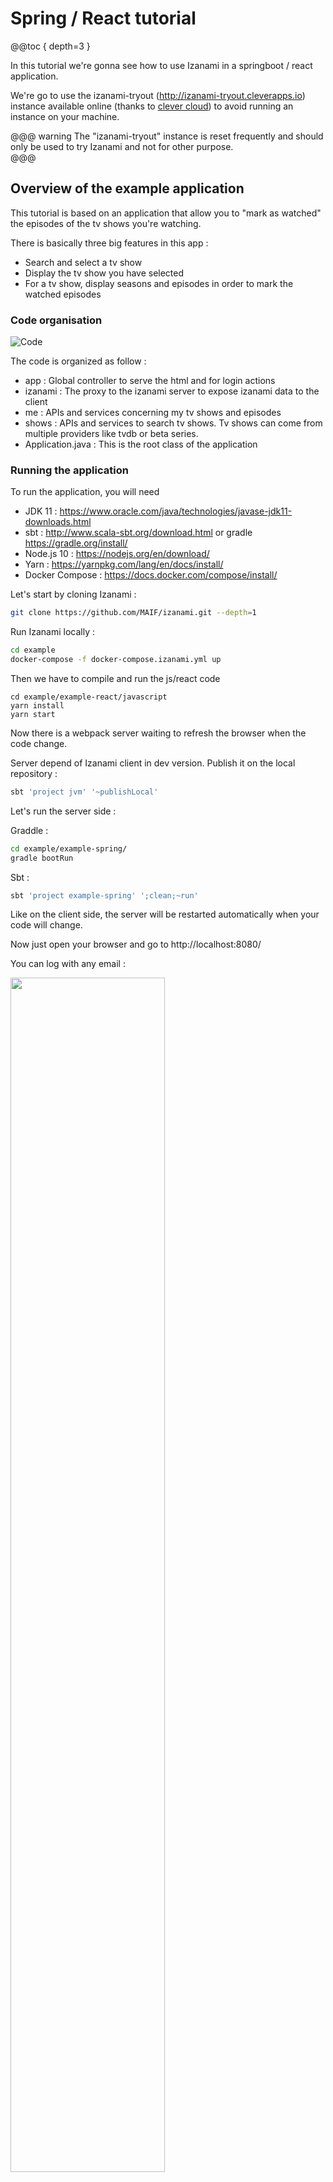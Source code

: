 # Spring / React tutorial

@@toc { depth=3 } 

In this tutorial we're gonna see how to use Izanami in a springboot / react application. 

We're go to use the izanami-tryout (http://izanami-tryout.cleverapps.io) instance available online (thanks to [clever cloud](https://www.clever-cloud.com/)) to avoid running an instance on your machine.

@@@ warning
The "izanami-tryout" instance is reset frequently and should only be used to try Izanami and not for other purpose.  
@@@
  

## Overview of the example application 

This tutorial is based on an application that allow you to "mark as watched" the episodes of the tv shows you're watching. 

There is basically three big features in this app : 

* Search and select a tv show 
* Display the tv show you have selected 
* For a tv show, display seasons and episodes in order to mark the watched episodes


### Code organisation 

 
![Code](../img/tutorial/spring/code_orga.png) 

The code is organized as follow : 

* app : Global controller to serve the html and for login actions
* izanami : The proxy to the izanami server to expose izanami data to the client
* me : APIs and services concerning my tv shows and episodes  
* shows : APIs and services to search tv shows. Tv shows can come from multiple providers like tvdb or beta series. 
* Application.java : This is the root class of the application

### Running the application 

To run the application, you will need 

* JDK 11 : https://www.oracle.com/java/technologies/javase-jdk11-downloads.html
* sbt : http://www.scala-sbt.org/download.html or gradle https://gradle.org/install/
* Node.js 10 : https://nodejs.org/en/download/ 
* Yarn : https://yarnpkg.com/lang/en/docs/install/ 
* Docker Compose : https://docs.docker.com/compose/install/

Let's start by cloning Izanami : 

```bash
git clone https://github.com/MAIF/izanami.git --depth=1
```

Run Izanami locally :

```bash
cd example
docker-compose -f docker-compose.izanami.yml up
```

Then we have to compile and run the js/react code 

```
cd example/example-react/javascript
yarn install 
yarn start 
```

Now there is a webpack server waiting to refresh the browser when the code change. 

Server depend of Izanami client in dev version. Publish it on the local repository :
```bash
sbt 'project jvm' '~publishLocal'
```

Let's run the server side : 

Graddle
:   
```bash
cd example/example-spring/
gradle bootRun 
```

Sbt
:   
```bash
sbt 'project example-spring' ';clean;~run'
```

Like on the client side, the server will be restarted automatically when your code will change. 

Now just open your browser and go to http://localhost:8080/

You can log with any email : 

<img src="../img/tutorial/spring/login.png" width="70%" /> 

Then search a show  

![Search](../img/tutorial/spring/search.png)

Select it 

![Home](../img/tutorial/spring/home.png)

Go to the episodes to add the watched ones 

![Show](../img/tutorial/spring/ashow.png)

## Step one : Configuring the java client 

To use Izanami, you first need to instantiate a client.

In this example, we're going to use the izanami tryout instance (http://izanami-tryout.cleverapps.io) deployed on [clever cloud](https://www.clever-cloud.com/).

The instance is configured on the `src/main/resources/application.yml` file : 

```yaml
izanami:
  host: "http://izanami-tryout.cleverapps.io"
  client-id: myApiKeyClientId
  client-secret: myApiKeyClientSecret
  backend: SseBackend
```

Go to http://izanami-tryout.cleverapps.io (admin / admin), create APIKey, and replace myApiKeyClientId / myApiKeyClientSecret with yours values. 

And the client is registered as spring bean with the spring izanami starter.  

The client is based on [Akka](https://akka.io/), an `ActorSystem` is provided but you can override it if needed. 


@@@ warning

Izanami use non blocking call. In order to block call you have to configure a thread pool. This is done by configuring an akka dispatcher.

You can find an example on the `src/main/resources/application.conf` :

```hocon
izanami-example.blocking-io-dispatcher {
  type = Dispatcher
  executor = "thread-pool-executor"
  thread-pool-executor {
    fixed-pool-size = 32
  }
  throughput = 1
}
```

On this example, we configure a thread pool of 32 threads. The reference to this dispatcher should be passed to the client : 

```yaml
izanami:
  host: "http://localhost:9000"
  client-id: xxxx
  client-secret: xxxx
  backend: SseBackend
  dispatcher: izanami-example.blocking-io-dispatcher # <- here 
```

@@@


Now we have to create a `FeatureClient` in order to use feature flipping. 

In this example we use two spring profiles 
* `dev`: Use on fallback from config and never call the server. You can use it during development if you don't an available Izanami instance.   
* `prod` : This profile will use a real Izanami server instance.

So for `FeatureClient` we have two configs : 

The `application.yml` file (dev config): 

```yaml
izanami:
  host: http://localhost:9000
  client-id: xxxx
  client-secret: xxxx
  backend: SseBackend
  dispatcher: izanami-example.blocking-io-dispatcher
  feature:
    strategy:
      type: DevStrategy
    fallback: >
      [
        { "id": "mytvshows:season:markaswatched", "enabled": false },
        { "id": "mytvshows:providers:tvdb", "enabled": true },
        { "id": "mytvshows:providers:betaserie", "enabled": false },
        { "id": "mytvshows:providers:omdb", "enabled": false }
      ]
    autocreate: true
```

The `application-prod.yml` file (dev config): 

```yaml
izanami:
  feature:
    strategy:
      type: CacheWithSseStrategy
      polling-interval: 1 minute
      patterns: [mytvshows:*]
```

@@@ note

It's important to configure a fallback in case the server is not available. 

@@@



## Step two : feature flipping to switch the providers  

The application integrate multiple providers in order to search a tvshow. We want to be able to switch the providers for some reason. 

We will first define keys for each providers : 

* `mytvshows:providers:tvdb` : for tvdb 
* `mytvshows:providers:betaserie`: for betaserie
 
As you can see the keys are arborescent. We first have `mytvshows` to categorize the app then `providers` and then the name of the provider. 

This is a recommended pattern because
 
* it will facilitate the keys administration 
* it allows the application to keep track of updates while limiting the amount of datas.   

As seen in the previous chapter, the features are declared as fallback in configuration file. Now let's create this features on the server. 

Go to http://izanami-tryout.cleverapps.io/ and log in with `admin@izanami.io` / `admin123`. 

Click the "features" menu  

![Features](../img/tutorial/spring/features.png)

and click "Add Item" to add your key :

![Features](../img/tutorial/spring/create_feature.png)

Now your keys are created and enabled 

![Features](../img/tutorial/spring/features2.png)

We now have to handle this in our application. The `ShowsApi` class exposes two methods : 

* `search` : to search a show 
* `get` : to get a show, this seasons and episodes

Let's inject, the `FeatureClient`, `TvdbShowsApi` (to dialog with tvdb) and `BetaSerieApi` (to dialog with betaseries) : 

```java
public class ShowsApi implements Shows {

    private final static Logger LOGGER = LoggerFactory.getLogger(ShowsApi.class);

    private final FeatureClient featureClient;

    private final TvdbShowsApi tvdbShowsApi;

    private final BetaSerieApi betaSerieApi;

    @Autowired
    public ShowsApi(FeatureClient featureClient, TvdbShowsApi tvdbShowsApi, BetaSerieApi betaSerieApi) {
        this.featureClient = featureClient;
        this.tvdbShowsApi = tvdbShowsApi;
        this.betaSerieApi = betaSerieApi;        
    }
    // ...
}
``` 

Now we can implement the `search` and `get` methods delegating the work on providers : 

```java
@Override
public List<ShowResume> search(String serie) {
    Features features = this.featureClient.features("mytvshows:providers:*").get();
    if (features.isActive("mytvshows:providers:tvdb")) {
        return tvdbShowsApi.search(serie);
    } else if (features.isActive("mytvshows:providers:betaserie")) {
        return betaSerieApi.search(serie);
    } else {
        return List.empty();
    }
}

@Override
public Option<Show> get(String id) {
    Features features = this.featureClient.features("mytvshows:providers:*").get();
    if (features.isActive("mytvshows:providers:tvdb")) {
        return tvdbShowsApi.get(id);
    } else if (features.isActive("mytvshows:providers:betaserie")) {
        return betaSerieApi.get(id);
    } else {
        return Option.none();
    }
}
``` 

To be aware of what is happening, we had this code on the constructor to log Izanami events : 

```java
@Autowired
public ShowsApi(FeatureClient featureClient, TvdbShowsApi tvdbShowsApi, BetaSerieApi betaSerieApi) {
    this.featureClient = featureClient;
    this.tvdbShowsApi = tvdbShowsApi;
    this.betaSerieApi = betaSerieApi;
    // Here a callback is invoked when there is change on the Izanami server side : 
    featureClient.onEvent("mytvshows:providers:*", event -> {
        Match(event).of(
                Case($(instanceOf(FeatureEvent.FeatureCreated.class)), c -> {
                    LOGGER.info("{} is created with enable = {}", c.feature().id(), c.feature().enabled());
                    return Done.getInstance();
                }),
                Case($(instanceOf(FeatureEvent.FeatureUpdated.class)), c -> {
                    LOGGER.info("{} is updated with enable = {}", c.feature().id(), c.feature().enabled());
                    return Done.getInstance();
                }),
                Case($(instanceOf(FeatureEvent.FeatureDeleted.class)), c -> {
                    LOGGER.info("{} is deleted", c.id());
                    return Done.getInstance();
                })
        );
    });
} 
```

If we search for a show, the provider will be tvdb : 

![Search](../img/tutorial/spring/tvdb_search.png)


Let's disable tvdb on Izanami : 

![Search](../img/tutorial/spring/tvdb_disabled.png)

We can see this on the log thanks to server sent event : 

![Search](../img/tutorial/spring/disabled_log.png)


Now if we refresh the page and search : 

![Search](../img/tutorial/spring/betaserie_search.png)

The provider is betaserie 

## Step three : feature flipping on the client side

On this step we're gonna flip on a button. 
The product team has developed a new feature that was pushed on the master branch but the team don't want to activate it right now.

### Create a proxy

To use feature flipping on the client side we have to use a proxy. 
To call Izanami APIs you need to provide authentication keys and we don't the keys to be exposed on the client side. 

Don't panic, the Izanami client provide a configurable proxy you can easily integrate in you application.    

First let's create the proxy using the configuration : 

```yaml
izanami: 
  # ...
  proxy:
    feature:
      patterns: mytvshows:*    
```

And then expose the features with the `izanami.example.izanami.IzanamiController` :

```java
@RestController
@RequestMapping("/api/izanami")
public class IzanamiProxyController {

    private final Proxy proxy;

    @Autowired
    public IzanamiProxyController(Proxy proxy) {
        this.proxy = proxy;
    }


    @GetMapping()
    public CompletionStage<ResponseEntity<String>> proxy(
            @CookieValue(value = "userId", required = false) String userId) {
        
        //We pass no context and no user id needed for experiments. 
        return proxy.statusAndStringResponse(Option.none(), Option.none())
                .map(resp -> // The resp is a pair (status code, response body)
                        new ResponseEntity<>(resp._2, HttpStatus.valueOf(resp._1))
                ).toCompletableFuture();
    }
}
```

The context is exposed on `GET /api/izanami`

That it! Now let's see what's happening on the client side.  

### Integrate Izanami with React

First install the client lib : 

```bash
yarn add react-izanami
```

And then configure Izanami. We will wrap the application inside the `IzanamiProvider` react component : 

```jsx
import {IzanamiProvider} from 'react-izanami';

// ...

const IzanamiApp = props => (
  <IzanamiProvider fetchFrom="/api/izanami">
    <Router basename="/">
        <Switch>
          <Route path="/login" component={Login}/>
          <PrivateRoute path="/" component={MainApp}/>
        </Switch>
    </Router>
  </IzanamiProvider>
);

export function init(node) {
  ReactDOM.render(<IzanamiApp />, node);
}
```

As you can see, we set the `fetchFrom` props with the proxy API we've exposed just before. 
When the IzanamiProvider will be mounted, the features will be fetched in order to display or not the related components.


The product team has developed the ability to mark an entire season as watched. 
This code is located in the `pages/TvShow.js` file. 

The key `mytvshows:season:markaswatched` will be used : 

```jsx 
import {Feature, Enabled, Disabled} from 'react-izanami';

// ...

<Feature path={"mytvshows:season:markaswatched"}>
  <Enabled>
    {s.allWatched && <button onClick={this.markSeasonWatched(s.number, false)} className="btn btn default pull-right addBtn"><i className="glyphicon glyphicon-ok"/></button>}
    {!s.allWatched && <button  onClick={this.markSeasonWatched(s.number, true)} className="btn btn default pull-right addBtn"> ADD </button>}
  </Enabled>
  <Disabled>
    <div></div>
  </Disabled>
</Feature>  
```

Verify the key `mytvshows:season:markaswatched` is define in the fallback config. 
Then create the feature on the Izanami server instance. Keep the feature deactivated for the moment. 

![Izanami](../img/tutorial/spring/allseasonwatch_feature.png)

If you take a look at the network panel on the developers tools when you load the page, 
you can see that there is a call on `/api/izanami` with the following response : 

```javascript
{
  experiments: {},
  features: {
    mytvshows: {
      providers: {
        tvdb: {
          active: true
        },
        betaserie: {
          active: true
        },
        omdb: {
          active: false
        }
      },
      season: {
        markaswatched: {
          active: false
        }
      }
    }
  },
  configurations: {}
}
``` 
The feature `mytvshows:season:markaswatched` is not enabled. 

![Izanami](../img/tutorial/spring/seasonaswatched_disabled.png)


Go to the Izanami server, activate the feature and reload the page 

![Izanami](../img/tutorial/spring/seasonaswatched_enabled.png)


A last thing, on the server side we need to take care that the feature is also togglable on the endpoint. 
This is done on the `MeController.java`  

```java

@PostMapping(path = "/{serieId}/seasons/{seasonNumber}")
ResponseEntity<Me> markSeason(
        @CookieValue(value = "userId") String userId,
        @PathVariable("serieId") String serieId,
        @PathVariable("seasonNumber") Long seasonNumber,
        @RequestParam("watched") Boolean watched
) {
    return checkSecurityResponse(userId, () ->
            featureClient.featureOrElse("mytvshows:season:markaswatched",
                    () -> ResponseEntity.ok(meService.markSeason(userId, serieId, seasonNumber, watched)),
                    () -> ResponseEntity.badRequest().<Me>body(null)
            ).get()
    );
}

```

## Step four : A/B testing

Congrats! You've almost reached the end of this tutorial. The last step is to measure the best of two button using A/B testing.

In this section, we will provide two variants of the same button : variant A and variant B and see which the better. 


To do that we have to 

* Define a fallback for our experiment  
* Create the ExperimentsClient on the server side
* Add new routes to the proxy
* Define the button on the client side. 

### The spring plumbing

Like for the features, let's define the `ExperimentsClient` using the spring config: 

For the dev 

```yaml
izanami: 
  # ...
  experiment:
    fallback: >
      [
        {
          "id": "mytvshows:gotoepisodes:button",
          "name": "Test button",
          "description": "Test button",
          "enabled": true,
          "variant": {
            "id": "A",
            "name": "Variant A",
            "description": "Variant A"
          }
        }
      ]
    strategy:
      type: DevStrategy
```
For the prod 

```yaml
izanami: 
  # ...
  experiment:
    strategy:
      type: FetchStrategy
```

Here we define an experiment with the default variant (A). 


The proxy config should be changed too in order to add the experiments client : 

```yaml
izanami:
  # ...
  proxy:
    feature:
      patterns: mytvshows:*
    experiment:
      patterns: mytvshows:*
```

In the previous chapter the proxy controller was 

```java
@GetMapping()
public CompletionStage<ResponseEntity<String>> proxy(
        @CookieValue(value = "userId", required = false) String userId) {
         
    return proxy.statusAndStringResponse(Option.none(), Option.none())
            .map(resp -> // The resp is a pair (status code, response body)
                    new ResponseEntity<>(resp._2, HttpStatus.valueOf(resp._1))
            ).toCompletableFuture();
}
```

Now we need to pass something to Izanami to identify the current user/session in order to get the right variant (A or B).
We will use the userId cookie used by the app to identify the current user :  

```java
@GetMapping()
public CompletionStage<ResponseEntity<String>> proxy(
        @CookieValue(value = "userId", required = false) String userId) {
    
    //The user id needed for experiments 
    return proxy.statusAndStringResponse(Option.none(), Option.of(userId))
            .map(resp -> // The resp is a pair (status code, response body)
                    new ResponseEntity<>(resp._2, HttpStatus.valueOf(resp._1))
            ).toCompletableFuture();
}
```

Now if we hit the `GET /api/izanami` API in the browser, the response will be 

```javascript
{
  experiments: {
    mytvshows: {
      gotoepisodes: {
        button: {
          variant: "A"
        }
      }
    }
  },
  features: {
    mytvshows: {
      providers: {
        tvdb: {
          active: false
        },
        betaserie: {
          active: true
        },
        omdb: {
          active: false
        }
      },
      season: {
        markaswatched: {
          active: false
        }
      }
    }
  },
  configurations: {}
}
```

For the moment the variant come from the callback because we haven't already define the experiment in Izanami. 

### Add routes to the proxy 

Now, the spring beans are created, we can enrich the proxy controller to expose more routes: 

```java
@PostMapping("/experiments/displayed")
public CompletionStage<ResponseEntity<String>> markDisplayed(
        @RequestParam(value = "experiment") String id,
        @CookieValue(value = "userId") String userId) {

    return proxy.markVariantDisplayedStringResponse(id, userId)
            .map(resp ->
                    new ResponseEntity<>(resp._2, HttpStatus.valueOf(resp._1))
            ).toCompletableFuture();
}

@PostMapping("/experiments/won")
public CompletionStage<ResponseEntity<String>> markWon(
        @RequestParam(value = "experiment") String id,
        @CookieValue(value = "userId", required = false) String userId) {

    return proxy.markVariantWonStringResponse(id, userId)
            .map(resp ->
                    new ResponseEntity<>(resp._2, HttpStatus.valueOf(resp._1))
            ).toCompletableFuture();

}
```

To measure which of the two variants is the more appreciated, we need to push events to the Izanami server. 
This is why we expose this two routes : 

* `/api/izanami/experiments/displayed` will create an event when a button is displayed 
* `/api/izanami/experiments/won` will create an event when a button is clicked 

The set up on server side is done, let's work on the client side. 

### The A/B testing with react

The tested button is the link to access the episodes for a show :  

![Izanami](../img/tutorial/spring/abtesting_button.png)

The client side is on the `pages/MyTvshows.js` file. 

First let's import some component : 

```jsx 
import {Experiment, Variant} from 'react-izanami';
``` 

And then the code for the button : 

```jsx
<Experiment path={"mytvshows:gotoepisodes:button"} notifyDisplay="/api/izanami/experiments/displayed" >
    <Variant id={"A"}>
      <Link to={`/tvshow/${id}`} onClick={this.markAsWon} className="btn pull-right" alt="consulter"><i className="fas fa-eye"></i></Link>
    </Variant>
    <Variant id={"B"}>
      <Link to={`/tvshow/${id}`} onClick={this.markAsWon} className="btn pull-right" alt="consulter"><i className="glyphicon glyphicon-chevron-right"></i></Link>
    </Variant>
</Experiment>
```

We have to set the following props on the `Experiment` component : 

* `path`: The key of the experiment 
* `/api/izanami/experiments/displayed`: The api to call when the component is displayed 

And for the `Variant` the props `id` with the id of the variant. 

It remains a thing to do. We need to tell Izanami when a variant won. In our case the button won if we click on it. 
To do this we set the `onClick` props to call the server when a click is done. 

The `markAsWon` method : 

```jsx
markAsWon = () => {
    Service.notifyWon("mytvshows:gotoepisodes:button");
};
```

The `notifyWon` method :

```jsx
export function notifyWon(key) {
  return fetch(`/api/izanami/experiments/won?experiment=${key}`, {
    method: 'POST',
    credentials: 'include',
    headers: {
      'Accept': 'application/json',
      'Content-Type': 'application/json'
    }
  });
}
```

That it !!! 

Let's create the experiment on the Izanami server 

![Izanami](../img/tutorial/spring/ab_creation.png)

Ok the experiment is created

![Izanami](../img/tutorial/spring/ab_list.png)


If I go the app using the user `floki@gmail.com`, I got the variant A 

![Izanami](../img/tutorial/spring/ab_adisplayed.png)

And with the user `ragnar.lodbrock@gmail.com`, I got the variant B
  
![Izanami](../img/tutorial/spring/ab_bdisplayed.png)


After clicking multiple times on the buttons, the results are 

![Izanami](../img/tutorial/spring/ab_results.png) 


Congrats !!! You have win your first belt.  


## Spring config

Izanami can be used as a spring config server. 

In this application, a spring config server is configured in the `src/main/resources/bootstrap.yml` file.
The uri is pointing to `http://localhost:9000/api/config-server/raw/mytvshow`. 

This mean that you can define the following configurations in Izanami : 

*  `mytvshow:${applicatioName}:${profileName}:spring-config` 
*  `mytvshow:spring-profiles:${profileName}:spring-config` 
*  `mytvshow:spring-globals:spring-config`  

In this application the title is configured with a property like this : 

```java

    @Value("${config.title:Default title}")
    private String title;
```

So if you set this config in Izanami, the title could be pull from Izanami with spring config: 

* `mytvshow:application:default:spring-config`: `{"config.title": "Izanami title"}`

